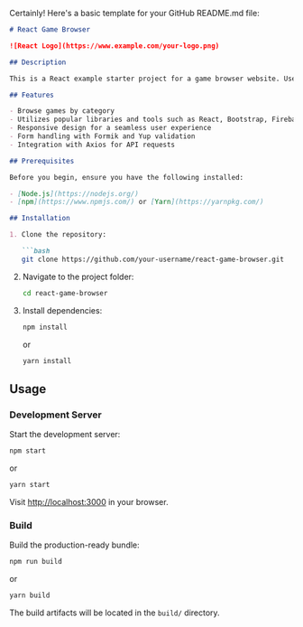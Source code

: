 Certainly! Here's a basic template for your GitHub README.md file:

```markdown
# React Game Browser

![React Logo](https://www.example.com/your-logo.png)

## Description

This is a React example starter project for a game browser website. Users can explore games based on different categories.

## Features

- Browse games by category
- Utilizes popular libraries and tools such as React, Bootstrap, Firebase, and more
- Responsive design for a seamless user experience
- Form handling with Formik and Yup validation
- Integration with Axios for API requests

## Prerequisites

Before you begin, ensure you have the following installed:

- [Node.js](https://nodejs.org/)
- [npm](https://www.npmjs.com/) or [Yarn](https://yarnpkg.com/)

## Installation

1. Clone the repository:

   ```bash
   git clone https://github.com/your-username/react-game-browser.git
   ```

2. Navigate to the project folder:

   ```bash
   cd react-game-browser
   ```

3. Install dependencies:

   ```bash
   npm install
   ```

   or

   ```bash
   yarn install
   ```

## Usage

### Development Server

Start the development server:

```bash
npm start
```

or

```bash
yarn start
```

Visit [http://localhost:3000](http://localhost:3000) in your browser.

### Build

Build the production-ready bundle:

```bash
npm run build
```

or

```bash
yarn build
```

The build artifacts will be located in the `build/` directory.


